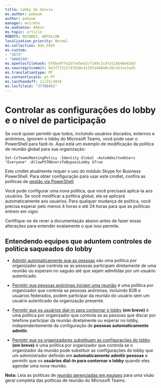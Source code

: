 ```yaml
---
title: Lobby de desvio
ms.author: pebaum
author: pebaum
manager: mnirkhe
ms.audience: Admin
ms.topic: article
ROBOTS: NOINDEX, NOFOLLOW
localization_priority: Normal
ms.collection: Adm_O365
ms.custom:
- "2673"
- "9000740"
ms.openlocfilehash: bf8be9ffe2bfa45ed2cf149c1c4fa118b40e816d
ms.sourcegitcommit: b43f77221f47b50c41197a448a9c26c423ce1ad5
ms.translationtype: MT
ms.contentlocale: pt-PT
ms.lasthandoff: 11/15/2019
ms.locfileid: "37768451"
---
```

# <a name="control-lobby-settings-and-level-of-participation"></a>Controlar as configurações do lobby e o nível de participação

Se você quiser permitir que todos, incluindo usuários discados, externos e anônimos, ignorem o lobby do Microsoft Teams, você pode usar o PowerShell para fazê-lo. Aqui está um exemplo de modificação da política de reunião global para sua organização:

`Set-CsTeamsMeetingPolicy -Identity Global -AutoAdmittedUsers "Everyone" -AllowPSTNUsersToBypassLobby $True`

Este cmdlet atualmente requer o uso do módulo Skype for Business PowerShell. Para obter configuração para usar este cmdlet, confira as políticas de [gestão via PowerShell](https://docs.microsoft.com/en-us/microsoftteams/teams-powershell-overview#managing-policies-via-powershell).

Você pode configurar uma nova política, que você precisará aplicá-la aos usuários. Se você modificar a política global, ela se aplicará automaticamente aos usuários. Para qualquer mudança de política, você precisa esperar pelo menos 4 horas e até 24 horas para que as políticas entrem em vigor.

Certifique-se de rever a documentação abaixo antes de fazer essas alterações para entender exatamente o que isso permite.

## <a name="understanding-teams-meeting-lobby-policy-controls"></a>Entendendo equipes que aduntem controles de política saqueados do lobby

- [Admitir automaticamente que as pessoas](https://docs.microsoft.com/microsoftteams/meeting-policies-in-teams#automatically-admit-people) são uma política por organizador que controla se as pessoas participam diretamente de uma reunião ou esperam no saguão até que sejam admitidas por um usuário autenticado.

- [Permitir que pessoas anônimas iniciem uma reunião](https://docs.microsoft.com/microsoftteams/meeting-policies-in-teams#allow-anonymous-people-to-start-a-meeting) é uma política por organizador que controla se pessoas anônimas, incluindo B2B e usuários federados, podem participar da reunião do usuário sem um usuário autenticado da organização presente.

- [Permitir que os usuários dial-in para contornar o lobby](https://docs.microsoft.com/en-us/microsoftteams/meeting-policies-in-teams#allow-dial-in-users-to-bypass-the-lobby-coming-soon) **(em breve)** é uma política por organizador que controla se as pessoas que discar por telefone participar da reunião diretamente ou esperar no lobby, independentemente da configuração de **pessoas automaticamente admitir.**

- [Permitir que os organizadores substituam as configurações do lobby](https://docs.microsoft.com/microsoftteams/meeting-policies-in-teams#allow-organizers-to-override-lobby-settings-coming-soon) **(em breve)** é uma política por organizador que controla se o organizador da reunião pode substituir as configurações do lobby que um administrador definido em **automaticamente admitir pessoas** e permitir que os **usuários dial-in para contornar o lobby** quando eles agendar uma nova reunião.

**Nota:** Leia as políticas de [reunião gerenciadas em equipes](https://docs.microsoft.com/en-us/microsoftteams/meeting-policies-in-teams) para uma visão geral completa das políticas de reunião do Microsoft Teams.
